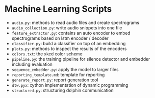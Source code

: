 # Machine Learning Scripts

+ `audio.py`: methods to read audio files and create spectrograms
+ `audio_collection.py`: write audio snippets into one file        
+ `feature_extractor.py`: contains an auto encoder to embed spectrograms based on lstm encoder / decoder 
+ `classifier.py`: build a classifier on top of an embedding
+ `plots.py`: methods to inspect the results of the encoders
+ `colors.txt`: the xkcd color scheme
+ `pipeline.py`: the training pipeline for silence detector and embedder including evaluation
+ `sequence_embedder.py`: apply the model to larger files
+ `reporting_template.md`: template for reporting
+ `generate_report.py`: report generation tool
+ `dtw.pyx`: cython implementation of dynamic programming
+ `structured.py`: structuring dolphin communication 